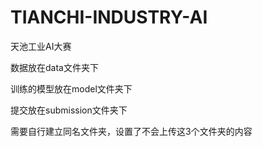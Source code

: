 # TIANCHI-INDUSTRY-AI
天池工业AI大赛


数据放在data文件夹下

训练的模型放在model文件夹下

提交放在submission文件夹下

需要自行建立同名文件夹，设置了不会上传这3个文件夹的内容
